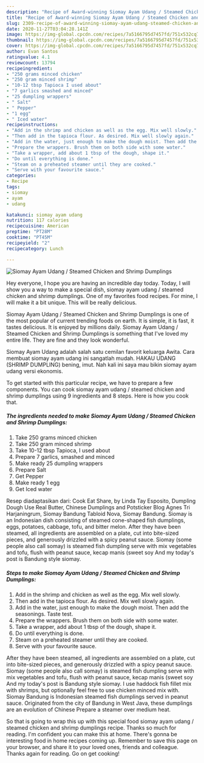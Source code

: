 ```yaml
---
description: "Recipe of Award-winning Siomay Ayam Udang / Steamed Chicken and Shrimp Dumplings"
title: "Recipe of Award-winning Siomay Ayam Udang / Steamed Chicken and Shrimp Dumplings"
slug: 2309-recipe-of-award-winning-siomay-ayam-udang-steamed-chicken-and-shrimp-dumplings
date: 2020-11-27T03:04:28.141Z
image: https://img-global.cpcdn.com/recipes/7a5166795d7457fd/751x532cq70/siomay-ayam-udang-steamed-chicken-and-shrimp-dumplings-recipe-main-photo.jpg
thumbnail: https://img-global.cpcdn.com/recipes/7a5166795d7457fd/751x532cq70/siomay-ayam-udang-steamed-chicken-and-shrimp-dumplings-recipe-main-photo.jpg
cover: https://img-global.cpcdn.com/recipes/7a5166795d7457fd/751x532cq70/siomay-ayam-udang-steamed-chicken-and-shrimp-dumplings-recipe-main-photo.jpg
author: Evan Santos
ratingvalue: 4.1
reviewcount: 13794
recipeingredient:
- "250 grams minced chicken"
- "250 gram minced shrimp"
- "10-12 tbsp Tapioca I used about"
- "7 garlics smashed and minced"
- "25 dumpling wrappers"
- " Salt"
- " Pepper"
- "1 egg"
- " Iced water"
recipeinstructions:
- "Add in the shrimp and chicken as well as the egg. Mix well slowly."
- "Then add in the tapioca flour. As desired. Mix well slowly again."
- "Add in the water, just enough to make the dough moist. Then add the seasonings. Taste test."
- "Prepare the wrappers. Brush them on both side with some water."
- "Take a wrapper, add about 1 tbsp of the dough, shape it."
- "Do until everything is done."
- "Steam on a preheated steamer until they are cooked."
- "Serve with your favourite sauce."
categories:
- Recipe
tags:
- siomay
- ayam
- udang

katakunci: siomay ayam udang 
nutrition: 117 calories
recipecuisine: American
preptime: "PT28M"
cooktime: "PT45M"
recipeyield: "2"
recipecategory: Lunch

---
```



![Siomay Ayam Udang / Steamed Chicken and Shrimp Dumplings](https://img-global.cpcdn.com/recipes/7a5166795d7457fd/751x532cq70/siomay-ayam-udang-steamed-chicken-and-shrimp-dumplings-recipe-main-photo.jpg)

Hey everyone, I hope you are having an incredible day today. Today, I will show you a way to make a special dish, siomay ayam udang / steamed chicken and shrimp dumplings. One of my favorites food recipes. For mine, I will make it a bit unique. This will be really delicious.

Siomay Ayam Udang / Steamed Chicken and Shrimp Dumplings is one of the most popular of current trending foods on earth. It is simple, it is fast, it tastes delicious. It is enjoyed by millions daily. Siomay Ayam Udang / Steamed Chicken and Shrimp Dumplings is something that I've loved my entire life. They are fine and they look wonderful.

Siomay Ayam Udang adalah salah satu cemilan favorit keluarga Awita. Cara membuat siomay ayam udang ini sangatlah mudah. HAKAU UDANG (SHRIMP DUMPLING) bening, imut. Nah kali ini saya mau bikin siomay ayam udang versi ekonomis.


To get started with this particular recipe, we have to prepare a few components. You can cook siomay ayam udang / steamed chicken and shrimp dumplings using 9 ingredients and 8 steps. Here is how you cook that.

<!--inarticleads1-->

##### The ingredients needed to make Siomay Ayam Udang / Steamed Chicken and Shrimp Dumplings:

1. Take 250 grams minced chicken
1. Take 250 gram minced shrimp
1. Take 10-12 tbsp Tapioca, I used about
1. Prepare 7 garlics, smashed and minced
1. Make ready 25 dumpling wrappers
1. Prepare  Salt
1. Get  Pepper
1. Make ready 1 egg
1. Get  Iced water


Resep diadaptasikan dari: Cook Eat Share, by Linda Tay Esposito, Dumpling Dough Use Real Butter, Chinese Dumplings and Potsticker Blog Agnes Tri Harjaningrum, Siomay Bandung Tabloid Nova, Siomay Bandung. Siomay is an Indonesian dish consisting of steamed cone-shaped fish dumplings, eggs, potatoes, cabbage, tofu, and bitter melon. After they have been steamed, all ingredients are assembled on a plate, cut into bite-sized pieces, and generously drizzled with a spicy peanut sauce. Siomay (some people also call somay) is steamed fish dumpling serve with mix vegetables and tofu, flush with peanut sauce, kecap manis (sweet soy And my today&#39;s post is Bandung style siomay. 

<!--inarticleads2-->

##### Steps to make Siomay Ayam Udang / Steamed Chicken and Shrimp Dumplings:

1. Add in the shrimp and chicken as well as the egg. Mix well slowly.
1. Then add in the tapioca flour. As desired. Mix well slowly again.
1. Add in the water, just enough to make the dough moist. Then add the seasonings. Taste test.
1. Prepare the wrappers. Brush them on both side with some water.
1. Take a wrapper, add about 1 tbsp of the dough, shape it.
1. Do until everything is done.
1. Steam on a preheated steamer until they are cooked.
1. Serve with your favourite sauce.


After they have been steamed, all ingredients are assembled on a plate, cut into bite-sized pieces, and generously drizzled with a spicy peanut sauce. Siomay (some people also call somay) is steamed fish dumpling serve with mix vegetables and tofu, flush with peanut sauce, kecap manis (sweet soy And my today&#39;s post is Bandung style siomay. I use haddock fish fillet mix with shrimps, but optionally feel free to use chicken minced mix with. Siomay Bandung is Indonesian steamed fish dumplings served in peanut sauce. Originated from the city of Bandung in West Java, these dumplings are an evolution of Chinese Prepare a steamer over medium heat. 

So that is going to wrap this up with this special food siomay ayam udang / steamed chicken and shrimp dumplings recipe. Thanks so much for reading. I'm confident you can make this at home. There's gonna be interesting food in home recipes coming up. Remember to save this page on your browser, and share it to your loved ones, friends and colleague. Thanks again for reading. Go on get cooking!
